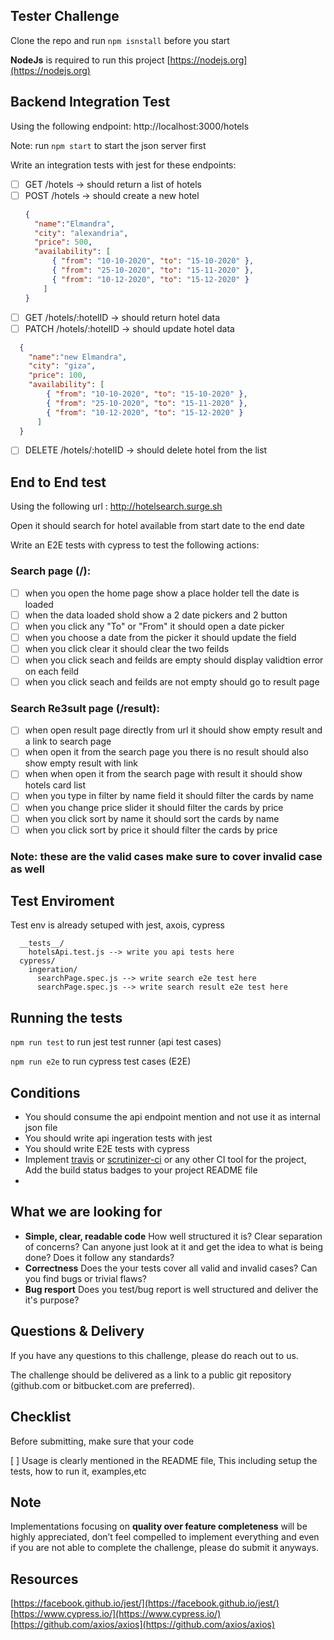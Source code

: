 ## Tester Challenge
Clone the repo and run ```npm isnstall``` before you start

**NodeJs** is  required to run this project [https://nodejs.org](https://nodejs.org)
## Backend Integration Test
Using the following endpoint: http://localhost:3000/hotels 

Note: run ```npm start``` to start the json server first

Write an integration tests with jest for these endpoints:


- [ ] GET /hotels -> should return a list of hotels
- [ ] POST /hotels  -> should create a new hotel
  ```json
  {
    "name":"Elmandra",
    "city": "alexandria",
    "price": 500,
    "availability": [
        { "from": "10-10-2020", "to": "15-10-2020" },
        { "from": "25-10-2020", "to": "15-11-2020" },
        { "from": "10-12-2020", "to": "15-12-2020" }
      ]
  }
  ```  
- [ ] GET /hotels/:hotelID -> should return hotel data
- [ ] PATCH /hotels/:hotelID -> should update hotel data
```json
  {
    "name":"new Elmandra",
    "city": "giza",
    "price": 100,
    "availability": [
        { "from": "10-10-2020", "to": "15-10-2020" },
        { "from": "25-10-2020", "to": "15-11-2020" },
        { "from": "10-12-2020", "to": "15-12-2020" }
      ]
  }
  ``` 
- [ ] DELETE /hotels/:hotelID -> should delete hotel from the list

## End to End test

Using the following url : http://hotelsearch.surge.sh

Open it should search for hotel available from start date to the end date 

Write an E2E tests with cypress to test the following actions:

### Search page (/):

- [ ] when you open the home page show a place holder tell the date is loaded
- [ ] when the data loaded shold show a 2 date pickers and 2 button
- [ ] when you click any "To" or "From" it should open a date picker
- [ ] when you choose a date from the picker it should update the field
- [ ] when you click clear it should clear the two feilds
- [ ] when you click seach and feilds are empty should display validtion error on each feild
- [ ] when you click seach and feilds are not empty should go to result page
 
### Search Re3sult page (/result):

- [ ] when open result page directly from url it should show empty result and a link to search page
- [ ] when open it from the search page you there is no result should also show empty result with link
- [ ] when when open it from the search page with result it should show hotels card list
- [ ] when you type in filter by name field it should filter the cards by name
- [ ] when you change price slider it should filter the cards by price
- [ ] when you click sort by name it should sort the cards by name
- [ ] when you click sort by price it should filter the cards by price

### Note: these are the valid cases make sure to cover invalid case as well

## Test Enviroment

Test env is already setuped with jest, axois, cypress

```
  __tests__/
    hotelsApi.test.js --> write you api tests here
  cypress/
    ingeration/
      searchPage.spec.js --> write search e2e test here
      searchPage.spec.js --> write search result e2e test here
```
## Running the tests

```npm run test``` to run jest test runner (api test cases)

```npm run e2e``` to run cypress test cases (E2E)

## Conditions
- You should consume the api endpoint mention and not use it as internal json file
- You should write api ingeration tests with jest
- You should write E2E tests with cypress
- Implement [travis](https://travis-ci.org) or [scrutinizer-ci](https://scrutinizer-ci.com) or any other CI tool for the project, Add the build status badges to your project README file
- 

## What we are looking for

- **Simple, clear, readable code** How well structured it is? Clear separation of concerns? Can anyone just look at it and get the idea to
what is being done? Does it follow any standards?
- **Correctness** Does the your tests cover all valid and invalid cases? Can you find bugs or trivial flaws?
- **Bug resport** Does you test/bug report is well structured and deliver the it's purpose?


## Questions & Delivery

If you have any questions to this challenge, please do reach out to us.

The challenge should be delivered as a link to a public git repository (github.com or bitbucket.com are preferred).

## Checklist

Before submitting, make sure that your code

[ ] Usage is clearly mentioned in the README file, This including setup the tests, how to run it, examples,etc

## Note

Implementations focusing on **quality over feature completeness** will be highly appreciated,  don’t feel compelled to implement everything and even if you are not able to complete the challenge, please do submit it anyways.

## Resources

[https://facebook.github.io/jest/](https://facebook.github.io/jest/)
[https://www.cypress.io/](https://www.cypress.io/)
[https://github.com/axios/axios](https://github.com/axios/axios)

